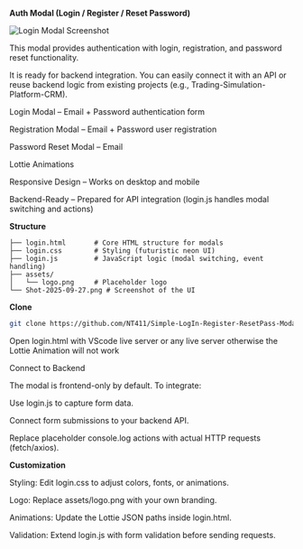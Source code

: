 **Auth Modal (Login / Register / Reset Password)**

![Login Modal Screenshot](modal.png)

This modal provides authentication with login, registration, and password reset functionality.

It is ready for backend integration. You can easily connect it with an API or reuse backend logic from existing projects (e.g., Trading-Simulation-Platform-CRM).

Login Modal – Email + Password authentication form

Registration Modal – Email + Password user registration

Password Reset Modal – Email 

Lottie Animations 

Responsive Design – Works on desktop and mobile

Backend-Ready – Prepared for API integration (login.js handles modal switching and actions)


**Structure**
```
├── login.html       # Core HTML structure for modals
├── login.css        # Styling (futuristic neon UI)
├── login.js         # JavaScript logic (modal switching, event handling)
├── assets/
│   └── logo.png     # Placeholder logo
└── Shot-2025-09-27.png # Screenshot of the UI
```
**Clone**
```bash
git clone https://github.com/NT411/Simple-LogIn-Register-ResetPass-Modal.git
```
Open login.html with VScode live server or any live server otherwise the Lottie Animation will not work
  
Connect to Backend

The modal is frontend-only by default. To integrate:

Use login.js to capture form data.

Connect form submissions to your backend API.

Replace placeholder console.log actions with actual HTTP requests (fetch/axios).

**Customization**

Styling: Edit login.css to adjust colors, fonts, or animations.

Logo: Replace assets/logo.png with your own branding.

Animations: Update the Lottie JSON paths inside login.html.

Validation: Extend login.js with form validation before sending requests.
   

